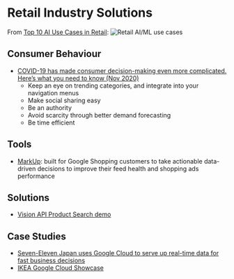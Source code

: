 # Retail Industry Solutions

From [Top 10 AI Use Cases in Retail](https://cloud.google.com/blog/products/ai-machine-learning/top-10-ai-use-cases-in-retail):
![Retail AI/ML use cases](https://storage.googleapis.com/gweb-cloudblog-publish/images/use_cases.max-2800x2800.jpg)

## Consumer Behaviour
- [COVID-19 has made consumer decision-making even more complicated. Here’s what you need to know (Nov 2020)](https://www.thinkwithgoogle.com/intl/en-aunz/consumer-insights/consumer-trends/covid-19-has-made-consumer-decision-making-even-more-complicated-heres-what-you-need-to-know/)
    - Keep an eye on trending categories, and integrate into your navigation menus
    - Make social sharing easy
    - Be an authority
    - Avoid scarcity through better demand forecasting
    - Be time efficient

## Tools
- [MarkUp](https://github.com/google/shopping-markup): built for Google Shopping customers to take actionable data-driven decisions to improve their feed health and shopping ads performance

## Solutions
- [Vision API Product Search demo](https://github.com/williamtsoi1/vision-api-product-search-demo)

## Case Studies
- [Seven-Eleven Japan uses Google Cloud to serve up real-time data for fast business decisions](https://cloud.google.com/blog/products/data-analytics/how-7-eleven-japan-built-its-new-data-platform)
- [IKEA Google Cloud Showcase](https://showcase.withgoogle.com/ikea)
